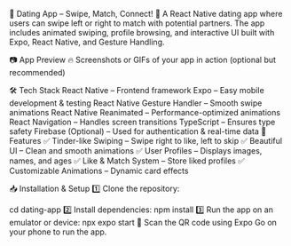 📌 Dating App – Swipe, Match, Connect!
🚀 A React Native dating app where users can swipe left or right to match with potential partners. The app includes animated swiping, profile browsing, and interactive UI built with Expo, React Native, and Gesture Handling.

📷 App Preview
🔥 Screenshots or GIFs of your app in action (optional but recommended)

🛠 Tech Stack
React Native – Frontend framework
Expo – Easy mobile development & testing
React Native Gesture Handler – Smooth swipe animations
React Native Reanimated – Performance-optimized animations
React Navigation – Handles screen transitions
TypeScript – Ensures type safety
Firebase (Optional) – Used for authentication & real-time data
🎨 Features
✅ Tinder-like Swiping – Swipe right to like, left to skip
✅ Beautiful UI – Clean and smooth animations
✅ User Profiles – Displays images, names, and ages
✅ Like & Match System – Store liked profiles
✅ Customizable Animations – Dynamic card effects

📥 Installation & Setup
1️⃣ Clone the repository:

cd dating-app
2️⃣ Install dependencies:
npm install
3️⃣ Run the app on an emulator or device:
npx expo start
📱 Scan the QR code using Expo Go on your phone to run the app.

